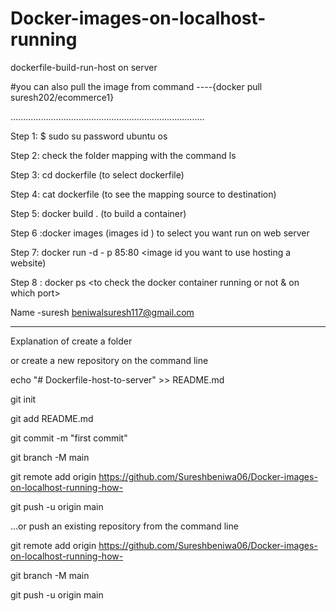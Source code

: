 # Docker-images-on-localhost-running
dockerfile-build-run-host on server

#you can also pull the image from command ----{docker pull suresh202/ecommerce1}


.............................................................................


Step 1: $ sudo su
        password ubuntu os
        
Step 2: check the folder mapping with the command ls

Step 3: cd dockerfile (to select dockerfile)

Step 4: cat dockerfile (to see the mapping source to destination)

Step 5: docker build . (to build a container)

Step 6 :docker images (images id ) to select you want run on web server

Step 7: docker run -d - p 85:80 <image id you want to use hosting a website) 

Step 8 : docker ps <to check the docker container running or not & on which port>


Name -suresh
beniwalsuresh117@gmail.com



---------------------------------------------------------------------------------------

Explanation of create a folder 


or create a new repository on the command line


echo "# Dockerfile-host-to-server" >> README.md

git init

git add README.md

git commit -m "first commit"

git branch -M main

git remote add origin https://github.com/Sureshbeniwa06/Docker-images-on-localhost-running-how-

git push -u origin main

…or push an existing repository from the command line

git remote add origin https://github.com/Sureshbeniwa06/Docker-images-on-localhost-running-how-

git branch -M main

git push -u origin main
